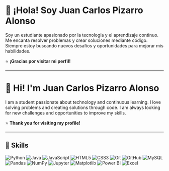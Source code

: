 
# 👋 ¡Hola! Soy Juan Carlos Pizarro Alonso

Soy un estudiante apasionado por la tecnología y el aprendizaje continuo. Me encanta resolver problemas y crear soluciones mediante código. Siempre estoy buscando nuevos desafíos y oportunidades para mejorar mis habilidades.

⭐️ **¡Gracias por visitar mi perfil!**

---

# 👋 Hi! I'm Juan Carlos Pizarro Alonso

I am a student passionate about technology and continuous learning. I love solving problems and creating solutions through code. I am always looking for new challenges and opportunities to improve my skills.

⭐️ **Thank you for visiting my profile!**

---

## 🚀 Skills

![Python](https://img.shields.io/badge/-Python-3776AB?logo=python&logoColor=white&style=flat)
![Java](https://img.shields.io/badge/-Java-007396?logo=java&logoColor=white&style=flat)
![JavaScript](https://img.shields.io/badge/-JavaScript-F7DF1E?logo=javascript&logoColor=black&style=flat)
![HTML5](https://img.shields.io/badge/-HTML5-E34F26?logo=html5&logoColor=white&style=flat)
![CSS3](https://img.shields.io/badge/-CSS3-1572B6?logo=css3&logoColor=white&style=flat)
![Git](https://img.shields.io/badge/-Git-F05032?logo=git&logoColor=white&style=flat)
![GitHub](https://img.shields.io/badge/-GitHub-181717?logo=github&logoColor=white&style=flat)
![MySQL](https://img.shields.io/badge/-MySQL-4479A1?logo=mysql&logoColor=white&style=flat)
![Pandas](https://img.shields.io/badge/-Pandas-150458?logo=pandas&logoColor=white&style=flat)
![NumPy](https://img.shields.io/badge/-NumPy-013243?logo=numpy&logoColor=white&style=flat)
![Jupyter](https://img.shields.io/badge/-Jupyter-F37626?logo=jupyter&logoColor=white&style=flat)
![Matplotlib](https://img.shields.io/badge/-Matplotlib-11557C?logo=plotly&logoColor=white&style=flat)
![Power BI](https://img.shields.io/badge/-Power%20BI-F2C811?logo=power-bi&logoColor=black&style=flat)
![Excel](https://img.shields.io/badge/-Excel-217346?logo=microsoft-excel&logoColor=white&style=flat)
